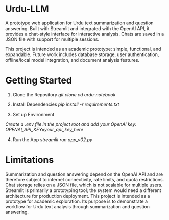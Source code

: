 # Urdu-LLM
A prototype web application for Urdu text summarization and question answering. Built with Streamlit and integrated with the OpenAI API, it provides a chat-style interface for interactive analysis. Chats are saved in a JSON file with support for multiple sessions.

This project is intended as an academic prototype: simple, functional, and expandable. Future work includes database storage, user authentication, offline/local model integration, and document analysis features.

# Getting Started
1. Clone the Repository
*git clone <repo-link>*
*cd urdu-notebook*

2. Install Dependencies
*pip install -r requirements.txt*

3. Set up Environment

*Create a .env file in the project root and add your OpenAI key:*
*OPENAI_API_KEY=your_api_key_here*

4. Run the App
*streamlit run app_v02.py*

# Limitations
Summarization and question answering depend on the OpenAI API and are therefore subject to internet connectivity, rate limits, and quota restrictions.
Chat storage relies on a JSON file, which is not scalable for multiple users.
Streamlit is primarily a prototyping tool; the system would need a different architecture for production deployment.
This project is intended as a prototype for academic exploration. Its purpose is to demonstrate a workflow for Urdu text analysis through summarization and question answering.
